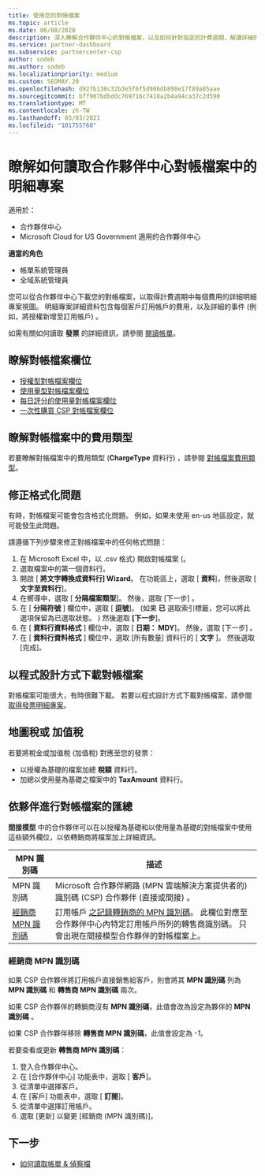 ```yaml
---
title: 使用您的對帳檔案
ms.topic: article
ms.date: 06/08/2020
description: 深入瞭解合作夥伴中心的對帳檔案，以及如何針對指定的計費週期，解讀詳細的明細專案查看費用。
ms.service: partner-dashboard
ms.subservice: partnercenter-csp
author: sodeb
ms.author: sodeb
ms.localizationpriority: medium
ms.custom: SEOMAY.20
ms.openlocfilehash: d927b138c32b3e5f6f5d906db898e17f89a85aae
ms.sourcegitcommit: bff907bdbddc769716c7418a2b4a94ca37c2d590
ms.translationtype: MT
ms.contentlocale: zh-TW
ms.lasthandoff: 03/03/2021
ms.locfileid: "101755768"
---
```

# <a name="learn-how-to-read-the-line-items-in-your-partner-center-reconciliation-files"></a>瞭解如何讀取合作夥伴中心對帳檔案中的明細專案

適用於：

- 合作夥伴中心
- Microsoft Cloud for US Government 適用的合作夥伴中心

**適當的角色**

- 帳單系統管理員
- 全域系統管理員

您可以從合作夥伴中心下載您的對帳檔案，以取得計費週期中每個費用的詳細明細專案視圖。 明細專案詳細資料包含每個客戶訂用帳戶的費用，以及詳細的事件 (例如，將授權新增至訂用帳戶) 。

如需有關如何讀取 **發票** 的詳細資訊，請參閱 [閱讀帳單](read-your-bill.md)。

## <a name="understand-reconciliation-file-fields"></a>瞭解對帳檔案欄位

- [授權型對帳檔案欄位](license-based-recon-files.md)
- [使用量型對帳檔案欄位](usage-based-recon-files.md)
- [每日評分的使用量對帳檔案欄位](daily-rated-usage-recon-files.md)
- [一次性購買 CSP 對帳檔案欄位](modern-invoice-reconciliation-file.md)

## <a name="understand-charge-types-in-reconciliation-files"></a>瞭解對帳檔案中的費用類型

若要瞭解對帳檔案中的費用類型 (**ChargeType** 資料行) ，請參閱 [對帳檔案費用類型](recon-file-charge-types.md)。

## <a name="fix-formatting-issues"></a>修正格式化問題

有時，對帳檔案可能會包含格式化問題。 例如，如果未使用 en-us 地區設定，就可能發生此問題。

請遵循下列步驟來修正對帳檔案中的任何格式問題：

1. 在 Microsoft Excel 中，以 .csv 格式) 開啟對帳檔案 (。
2. 選取檔案中的第一個資料行。
3. 開啟 [ **將文字轉換成資料行] Wizard**。 在功能區上，選取 [ **資料**]，然後選取 [ **文字至資料行**]。
4. 在嚮導中，選取 [ **分隔檔案類型**]。 然後，選取 [下一步]  。
5. 在 [ **分隔符號** ] 欄位中，選取 [ **逗號**]。  (如果 **已** 選取索引標籤，您可以將此選項保留為已選取狀態。 ) 然後選取 **[下一步**]。
6. 在 [ **資料行資料格式** ] 欄位中，選取 [ **日期： MDY**]。 然後，選取 [下一步]  。
7. 在 [ **資料行資料格式** ] 欄位中，選取 [所有數量] 資料行的 [ **文字** ]。 然後選取 [完成]。

## <a name="download-reconciliation-files-programmatically"></a>以程式設計方式下載對帳檔案

對帳檔案可能很大，有時很難下載。 若要以程式設計方式下載對帳檔案，請參閱 [取得發票明細專案](/partner-center/develop/get-invoiceline-items)。

## <a name="map-taxes-or-vat"></a>地圖稅或 加值稅

若要將稅金或加值稅 (加值稅) 對應至您的發票：

- 以授權為基礎的檔案加總 **稅額** 資料行。
- 加總以使用量為基礎之檔案中的 **TaxAmount** 資料行。

## <a name="itemize-reconciliation-files-by-partner"></a>依夥伴進行對帳檔案的匯總

**間接模型** 中的合作夥伴可以在以授權為基礎和以使用量為基礎的對帳檔案中使用這些額外欄位，以依轉銷商將檔案加上詳細資訊。

| MPN 識別碼 | 描述 |
| ------ | ----------- |
| MPN 識別碼 | Microsoft 合作夥伴網路 (MPN 雲端解決方案提供者的) 識別碼 (CSP) 合作夥伴 (直接或間接) 。 |
| [經銷商 MPN 識別碼](#reseller-mpn-id) | 訂用帳戶 [之記錄轉銷商的 MPN 識別碼](#reseller-mpn-id)。 此欄位對應至合作夥伴中心內特定訂用帳戶所列的轉售商識別碼。 只會出現在間接模型合作夥伴的對帳檔案上。 |

### <a name="reseller-mpn-id"></a>經銷商 MPN 識別碼

如果 CSP 合作夥伴將訂用帳戶直接銷售給客戶，則會將其 **MPN 識別碼** 列為 **MPN 識別碼** 和 **轉售商 MPN 識別碼** 兩次。

如果 CSP 合作夥伴的轉銷商沒有 **MPN 識別碼**，此值會改為設定為夥伴的 **MPN 識別碼** 。

如果 CSP 合作夥伴移除 **轉售商 MPN 識別碼**，此值會設定為 *-1*。

若要查看或更新 **轉售商 MPN 識別碼**：

1. 登入合作夥伴中心。
2. 在 [合作夥伴中心] 功能表中，選取 [ **客戶**]。
3. 從清單中選擇客戶。
4. 在 [客戶] 功能表中，選取 [ **訂閱**]。
5. 從清單中選擇訂用帳戶。
6. 選取 \[更新\] 以變更 \[經銷商 (MPN 識別碼)\]。

## <a name="next-steps"></a>下一步

- [如何讀取帳單 & 偵察檔](read-your-bill.md) 